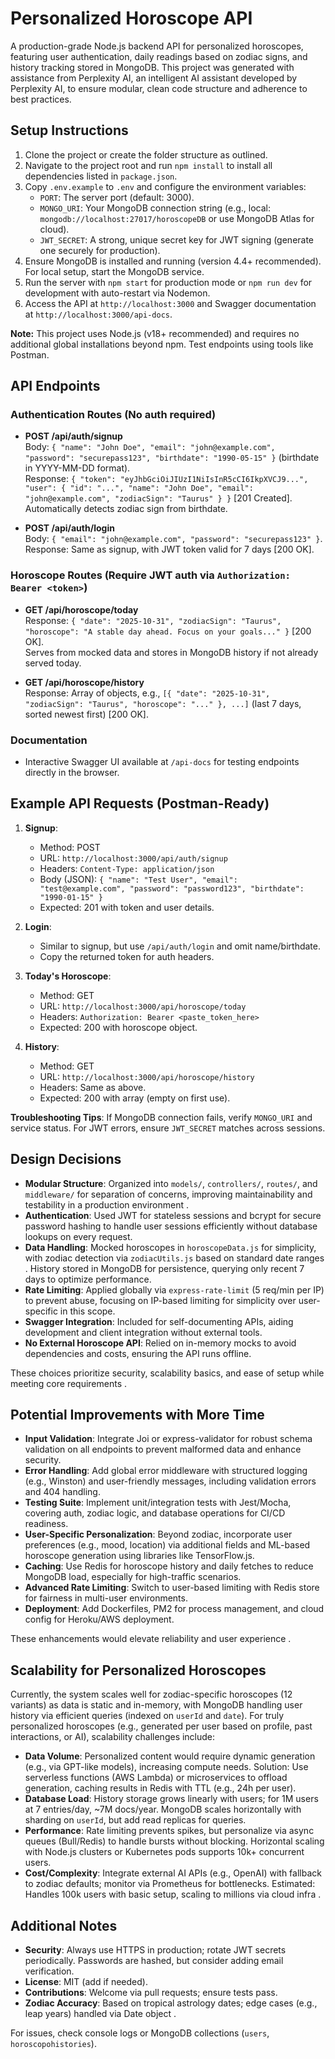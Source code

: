 # Personalized Horoscope API

A production-grade Node.js backend API for personalized horoscopes, featuring user authentication, daily readings based on zodiac signs, and history tracking stored in MongoDB. This project was generated with assistance from Perplexity AI, an intelligent AI assistant developed by Perplexity AI, to ensure modular, clean code structure and adherence to best practices.

## Setup Instructions

1. Clone the project or create the folder structure as outlined.
2. Navigate to the project root and run `npm install` to install all dependencies listed in `package.json`.
3. Copy `.env.example` to `.env` and configure the environment variables:
   - `PORT`: The server port (default: 3000).
   - `MONGO_URI`: Your MongoDB connection string (e.g., local: `mongodb://localhost:27017/horoscopeDB` or use MongoDB Atlas for cloud).
   - `JWT_SECRET`: A strong, unique secret key for JWT signing (generate one securely for production).
4. Ensure MongoDB is installed and running (version 4.4+ recommended). For local setup, start the MongoDB service.
5. Run the server with `npm start` for production mode or `npm run dev` for development with auto-restart via Nodemon.
6. Access the API at `http://localhost:3000` and Swagger documentation at `http://localhost:3000/api-docs`.

**Note:** This project uses Node.js (v18+ recommended) and requires no additional global installations beyond npm. Test endpoints using tools like Postman.

## API Endpoints

### Authentication Routes (No auth required)
- **POST /api/auth/signup**  
  Body: `{ "name": "John Doe", "email": "john@example.com", "password": "securepass123", "birthdate": "1990-05-15" }` (birthdate in YYYY-MM-DD format).  
  Response: `{ "token": "eyJhbGciOiJIUzI1NiIsInR5cCI6IkpXVCJ9...", "user": { "id": "...", "name": "John Doe", "email": "john@example.com", "zodiacSign": "Taurus" } }` [201 Created].  
  Automatically detects zodiac sign from birthdate.

- **POST /api/auth/login**  
  Body: `{ "email": "john@example.com", "password": "securepass123" }`.  
  Response: Same as signup, with JWT token valid for 7 days [200 OK].

### Horoscope Routes (Require JWT auth via `Authorization: Bearer <token>`)
- **GET /api/horoscope/today**  
  Response: `{ "date": "2025-10-31", "zodiacSign": "Taurus", "horoscope": "A stable day ahead. Focus on your goals..." }` [200 OK].  
  Serves from mocked data and stores in MongoDB history if not already served today.

- **GET /api/horoscope/history**  
  Response: Array of objects, e.g., `[{ "date": "2025-10-31", "zodiacSign": "Taurus", "horoscope": "..." }, ...]` (last 7 days, sorted newest first) [200 OK].

### Documentation
- Interactive Swagger UI available at `/api-docs` for testing endpoints directly in the browser.

## Example API Requests (Postman-Ready)

1. **Signup**:  
   - Method: POST  
   - URL: `http://localhost:3000/api/auth/signup`  
   - Headers: `Content-Type: application/json`  
   - Body (JSON): `{ "name": "Test User", "email": "test@example.com", "password": "password123", "birthdate": "1990-01-15" }`  
   - Expected: 201 with token and user details.

2. **Login**:  
   - Similar to signup, but use `/api/auth/login` and omit name/birthdate.  
   - Copy the returned token for auth headers.

3. **Today's Horoscope**:  
   - Method: GET  
   - URL: `http://localhost:3000/api/horoscope/today`  
   - Headers: `Authorization: Bearer <paste_token_here>`  
   - Expected: 200 with horoscope object.

4. **History**:  
   - Method: GET  
   - URL: `http://localhost:3000/api/horoscope/history`  
   - Headers: Same as above.  
   - Expected: 200 with array (empty on first use).

**Troubleshooting Tips**: If MongoDB connection fails, verify `MONGO_URI` and service status. For JWT errors, ensure `JWT_SECRET` matches across sessions.

## Design Decisions

- **Modular Structure**: Organized into `models/`, `controllers/`, `routes/`, and `middleware/` for separation of concerns, improving maintainability and testability in a production environment .
- **Authentication**: Used JWT for stateless sessions and bcrypt for secure password hashing to handle user sessions efficiently without database lookups on every request.
- **Data Handling**: Mocked horoscopes in `horoscopeData.js` for simplicity, with zodiac detection via `zodiacUtils.js` based on standard date ranges . History stored in MongoDB for persistence, querying only recent 7 days to optimize performance.
- **Rate Limiting**: Applied globally via `express-rate-limit` (5 req/min per IP) to prevent abuse, focusing on IP-based limiting for simplicity over user-specific in this scope.
- **Swagger Integration**: Included for self-documenting APIs, aiding development and client integration without external tools.
- **No External Horoscope API**: Relied on in-memory mocks to avoid dependencies and costs, ensuring the API runs offline.

These choices prioritize security, scalability basics, and ease of setup while meeting core requirements .

## Potential Improvements with More Time

- **Input Validation**: Integrate Joi or express-validator for robust schema validation on all endpoints to prevent malformed data and enhance security.
- **Error Handling**: Add global error middleware with structured logging (e.g., Winston) and user-friendly messages, including validation errors and 404 handling.
- **Testing Suite**: Implement unit/integration tests with Jest/Mocha, covering auth, zodiac logic, and database operations for CI/CD readiness.
- **User-Specific Personalization**: Beyond zodiac, incorporate user preferences (e.g., mood, location) via additional fields and ML-based horoscope generation using libraries like TensorFlow.js.
- **Caching**: Use Redis for horoscope history and daily fetches to reduce MongoDB load, especially for high-traffic scenarios.
- **Advanced Rate Limiting**: Switch to user-based limiting with Redis store for fairness in multi-user environments.
- **Deployment**: Add Dockerfiles, PM2 for process management, and cloud config for Heroku/AWS deployment.

These enhancements would elevate reliability and user experience .

## Scalability for Personalized Horoscopes

Currently, the system scales well for zodiac-specific horoscopes (12 variants) as data is static and in-memory, with MongoDB handling user history via efficient queries (indexed on `userId` and `date`). For truly personalized horoscopes (e.g., generated per user based on profile, past interactions, or AI), scalability challenges include:

- **Data Volume**: Personalized content would require dynamic generation (e.g., via GPT-like models), increasing compute needs. Solution: Use serverless functions (AWS Lambda) or microservices to offload generation, caching results in Redis with TTL (e.g., 24h per user).
- **Database Load**: History storage grows linearly with users; for 1M users at 7 entries/day, ~7M docs/year. MongoDB scales horizontally with sharding on `userId`, but add read replicas for queries.
- **Performance**: Rate limiting prevents spikes, but personalize via async queues (Bull/Redis) to handle bursts without blocking. Horizontal scaling with Node.js clusters or Kubernetes pods supports 10k+ concurrent users.
- **Cost/Complexity**: Integrate external AI APIs (e.g., OpenAI) with fallback to zodiac defaults; monitor via Prometheus for bottlenecks. Estimated: Handles 100k users with basic setup, scaling to millions via cloud infra .

## Additional Notes

- **Security**: Always use HTTPS in production; rotate JWT secrets periodically. Passwords are hashed, but consider adding email verification.
- **License**: MIT (add if needed).
- **Contributions**: Welcome via pull requests; ensure tests pass.
- **Zodiac Accuracy**: Based on tropical astrology dates; edge cases (e.g., leap years) handled via Date object .

For issues, check console logs or MongoDB collections (`users`, `horoscopohistories`).
